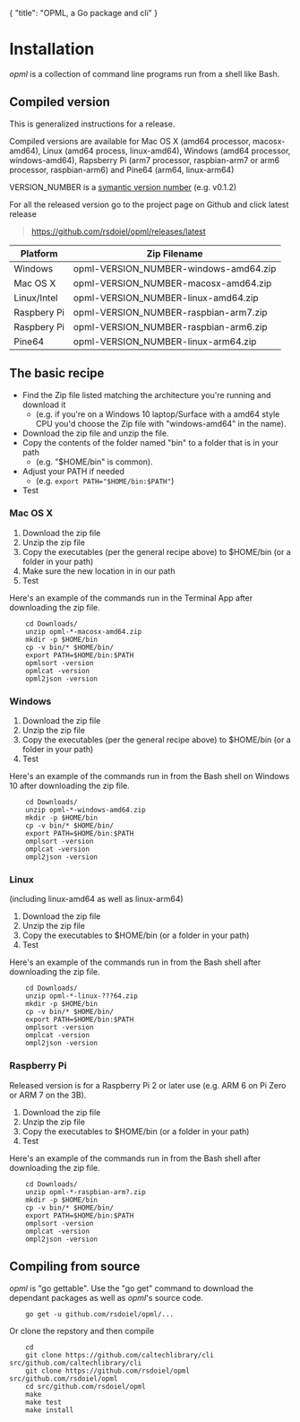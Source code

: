 {
    "title": "OPML, a Go package and cli"
}

# Installation

*opml* is a collection of command line programs run from a shell like Bash. 

## Compiled version

This is generalized instructions for a release. 

Compiled versions are available for Mac OS X (amd64 processor, macosx-amd64), Linux (amd64 process, linux-amd64), 
Windows (amd64 processor, windows-amd64), Rapsberry Pi (arm7 processor, raspbian-arm7 or arm6 processor, raspbian-arm6) and Pine64 (arm64, linux-arm64)

VERSION_NUMBER is a [symantic version number](http://semver.org/) (e.g. v0.1.2)


For all the released version go to the project page on Github and click latest release

>    https://github.com/rsdoiel/opml/releases/latest


| Platform    | Zip Filename                               |
|-------------|--------------------------------------------|
| Windows     | opml-VERSION_NUMBER-windows-amd64.zip |
| Mac OS X    | opml-VERSION_NUMBER-macosx-amd64.zip  |
| Linux/Intel | opml-VERSION_NUMBER-linux-amd64.zip   |
| Raspbery Pi | opml-VERSION_NUMBER-raspbian-arm7.zip |
| Raspbery Pi | opml-VERSION_NUMBER-raspbian-arm6.zip |
| Pine64      | opml-VERSION_NUMBER-linux-arm64.zip |


## The basic recipe

+ Find the Zip file listed matching the architecture you're running and download it
    + (e.g. if you're on a Windows 10 laptop/Surface with a amd64 style CPU you'd choose the Zip file with "windows-amd64" in the name).
+ Download the zip file and unzip the file.  
+ Copy the contents of the folder named "bin" to a folder that is in your path 
    + (e.g. "$HOME/bin" is common).
+ Adjust your PATH if needed
    + (e.g. `export PATH="$HOME/bin:$PATH"`)
+ Test


### Mac OS X

1. Download the zip file
2. Unzip the zip file
3. Copy the executables (per the general recipe above) to $HOME/bin (or a folder in your path)
4. Make sure the new location in in our path
5. Test

Here's an example of the commands run in the Terminal App after downloading the 
zip file.

```shell
    cd Downloads/
    unzip opml-*-macosx-amd64.zip
    mkdir -p $HOME/bin
    cp -v bin/* $HOME/bin/
    export PATH=$HOME/bin:$PATH
    opmlsort -version
    opmlcat -version
    opml2json -version
```

### Windows

1. Download the zip file
2. Unzip the zip file
3. Copy the executables (per the general recipe above) to $HOME/bin (or a folder in your path)
4. Test

Here's an example of the commands run in from the Bash shell on Windows 10 after
downloading the zip file.

```shell
    cd Downloads/
    unzip opml-*-windows-amd64.zip
    mkdir -p $HOME/bin
    cp -v bin/* $HOME/bin/
    export PATH=$HOME/bin:$PATH
    omplsort -version
    omplcat -version
    ompl2json -version
```


### Linux 

(including linux-amd64 as well as linux-arm64)

1. Download the zip file
2. Unzip the zip file
3. Copy the executables to $HOME/bin (or a folder in your path)
4. Test

Here's an example of the commands run in from the Bash shell after
downloading the zip file.

```shell
    cd Downloads/
    unzip opml-*-linux-???64.zip
    mkdir -p $HOME/bin
    cp -v bin/* $HOME/bin/
    export PATH=$HOME/bin:$PATH
    omplsort -version
    omplcat -version
    ompl2json -version
```


### Raspberry Pi

Released version is for a Raspberry Pi 2 or later use (e.g. ARM 6 on Pi Zero or ARM 7 on the 3B).

1. Download the zip file
2. Unzip the zip file
3. Copy the executables to $HOME/bin (or a folder in your path)
4. Test

Here's an example of the commands run in from the Bash shell after
downloading the zip file.

```shell
    cd Downloads/
    unzip opml-*-raspbian-arm?.zip
    mkdir -p $HOME/bin
    cp -v bin/* $HOME/bin/
    export PATH=$HOME/bin:$PATH
    omplsort -version
    omplcat -version
    ompl2json -version
```


## Compiling from source

_opml_ is "go gettable".  Use the "go get" command to download the dependant packages
as well as _opml_'s source code.

```shell
    go get -u github.com/rsdoiel/opml/...
```

Or clone the repstory and then compile

```shell
    cd
    git clone https://github.com/caltechlibrary/cli src/github.com/caltechlibrary/cli
    git clone https://github.com/rsdoiel/opml src/github.com/rsdoiel/opml
    cd src/github.com/rsdoiel/opml
    make
    make test
    make install
```

